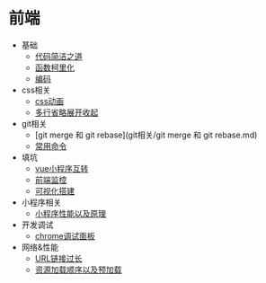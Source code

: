 # 前端

- 基础
  * [代码简洁之道](1-基础/代码简洁之道.md)
  * [函数柯里化](1-基础/函数柯里化.md)
  * [编码](1-基础/编码.md)
- css相关
  * [css动画](css相关/css动画.md)
  * [多行省略展开收起](css相关/多行省略展开收起.md)
- git相关
  * [git merge 和 git rebase](git相关/git merge 和 git rebase.md)
  * [常用命令](git相关/常用命令.md)
- 填坑
  * [vue小程序互转](填坑/vue小程序互转.md)
  * [前端监控](填坑/前端监控.md)
  * [可视化搭建](填坑/可视化搭建.md)
- 小程序相关
  * [小程序性能以及原理](小程序相关/小程序性能以及原理.md)
- 开发调试
  * [chrome调试面板](开发调试/chrome调试面板.md)
- 网络&性能
  * [URL链接过长](网络&性能/URL链接过长.md)
  * [资源加载顺序以及预加载](网络&性能/资源加载顺序以及预加载.md)
